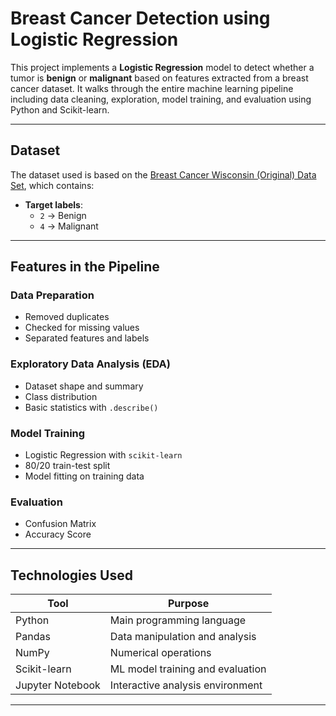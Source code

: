# Breast Cancer Detection using Logistic Regression

This project implements a **Logistic Regression** model to detect whether a tumor is **benign** or **malignant** based on features extracted from a breast cancer dataset. It walks through the entire machine learning pipeline including data cleaning, exploration, model training, and evaluation using Python and Scikit-learn.

---

## Dataset

The dataset used is based on the [Breast Cancer Wisconsin (Original) Data Set](https://archive.ics.uci.edu/dataset/15/breast+cancer+wisconsin+original), which contains:
- **Target labels**:  
  - `2` → Benign  
  - `4` → Malignant

---

## Features in the Pipeline

### Data Preparation
- Removed duplicates
- Checked for missing values
- Separated features and labels

### Exploratory Data Analysis (EDA)
- Dataset shape and summary
- Class distribution
- Basic statistics with `.describe()`

### Model Training
- Logistic Regression with `scikit-learn`
- 80/20 train-test split
- Model fitting on training data

### Evaluation
- Confusion Matrix
- Accuracy Score

---

## Technologies Used

| Tool            | Purpose                          |
|-----------------|----------------------------------|
| Python          | Main programming language        |
| Pandas          | Data manipulation and analysis   |
| NumPy           | Numerical operations             |
| Scikit-learn    | ML model training and evaluation |
| Jupyter Notebook| Interactive analysis environment |

---


